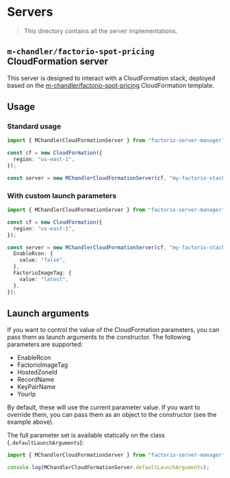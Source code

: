 # Servers

> This directory contains all the server implementations.

## `m-chandler/factorio-spot-pricing` CloudFormation server

This server is designed to interact with a CloudFormation stack, deployed based on the [m-chandler/factorio-spot-pricing](https://github.com/m-chandler/factorio-spot-pricing) CloudFormation template.

## Usage

### Standard usage

```ts
import { MChandlerCloudFormationServer } from "factorio-server-manager";

const cf = new CloudFormation({
  region: "us-east-1",
});

const server = new MChandlerCloudFormationServer(cf, "my-factorio-stack-name");
```

### With custom launch parameters

```ts
import { MChandlerCloudFormationServer } from "factorio-server-manager";

const cf = new CloudFormation({
  region: "us-east-1",
});

const server = new MChandlerCloudFormationServer(cf, "my-factorio-stack-name", {
  EnableRcon: {
    value: "false",
  },
  FactorioImageTag: {
    value: "latest",
  },
});
```

## Launch arguments

If you want to control the value of the CloudFormation parameters, you can pass them as launch arguments to the constructor. The following parameters are supported:

- EnableRcon
- FactorioImageTag
- HostedZoneId
- RecordName
- KeyPairName
- YourIp

By default, these will use the current parameter value. If you want to override them, you can pass them as an object to the constructor (see the example above).

The full parameter set is available statically on the class (`.defaultLaunchArguments`):

```ts
import { MChandlerCloudFormationServer } from "factorio-server-manager";

console.log(MChandlerCloudFormationServer.defaultLaunchArguments);
```
